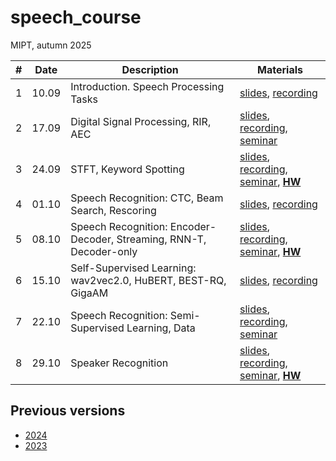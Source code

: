 # speech_course

MIPT, autumn 2025

| # | Date | Description | Materials |
|---------|------|-------------|---------|
| 1 | 10.09 | Introduction. Speech Processing Tasks | [slides](https://docs.google.com/presentation/d/17eHV-M9BJwHrLgCtMiyBgA5Vm96jaDDs62RC2s3GD-M), [recording](https://youtu.be/BB445XwXwEU) |
| 2 | 17.09 | Digital Signal Processing, RIR, AEC | [slides](https://docs.google.com/presentation/d/1Jl4uBhqN4GKE79r52xRNMPzElIQmVI7ckgeH2hy3sKo), [recording](https://youtu.be/TaMwhFnQe-c), [seminar](https://colab.research.google.com/github/georgygospodinov/speech_course/blob/main/week02/dsp_basics.ipynb) |
| 3 | 24.09 | STFT, Keyword Spotting | [slides](https://docs.google.com/presentation/d/1f53twYUY__edWL3Ny48mO4ef5YCqdVSF8VkTGvsQKzg), [recording](https://youtu.be/zaoVdVQVxfg), [seminar](./week03/), **[HW](./week03/kws/)** |
| 4 | 01.10 | Speech Recognition: CTC, Beam Search, Rescoring | [slides](https://docs.google.com/presentation/d/1RDpUIu2EaheE_MmKNUb8m65FocFiFhSjgTa_EfxREHE), [recording](https://youtu.be/2shAMBK4ASY) |
| 5 | 08.10 | Speech Recognition: Encoder-Decoder, Streaming, RNN-T, Decoder-only | [slides](https://docs.google.com/presentation/d/1ZAepHIe7ME8Vh9PKcVt8-0XLsezjOre-0_rJdPChZa0), [recording](https://youtu.be/_ouCYN4y4fk), [seminar](https://colab.research.google.com/drive/1t0R7uAttkXFytv4CkFHMfaja7SHY9GNy?usp=sharing#scrollTo=WJFBF2caa_PB), **[HW](./week05/README.md)** |
| 6 | 15.10 | Self-Supervised Learning: wav2vec2.0, HuBERT, BEST-RQ, GigaAM | [slides](https://docs.google.com/presentation/d/16CyQ7_qoN_vYhDPoO8lbkNZsMf-zaCIjJP3EvXqdois), [recording](https://youtu.be/_MFJ-EAuSZI) |
| 7 | 22.10 | Speech Recognition: Semi-Supervised Learning, Data | [slides](https://docs.google.com/presentation/d/1uRfIOfiwu4XKUnIEhdYhbYTlqKVm6jj1WZHlQctMfEw/edit?slide=id.g38631e327a6_1_0), [recording](https://youtu.be/p54HHhDSmm8), [seminar](https://colab.research.google.com/github/georgygospodinov/speech_course/blob/main/week07/seminar.ipynb) |
| 8 | 29.10 | Speaker Recognition | [slides](https://docs.google.com/presentation/d/1NM7VWeVGk_25aCQ2XGKQHag8HpBNVTPD7BNFo0OsfM4), [recording](https://youtu.be/WsspMkXG6Ys), [seminar](./week08/visualize.ipynb), **[HW](./week08/README.md)** |

## Previous versions
* [2024](https://github.com/georgygospodinov/speech_course/tree/2024)
* [2023](https://github.com/georgygospodinov/speech_course/tree/2023)